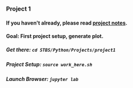 ### Project 1

#### If you haven't already, please read [project notes](../ProjectNotes.md).

#### Goal: First project setup, generate plot.

##### Get there: `cd STBS/Python/Projects/project1`
##### Project Setup: `source work_here.sh`
##### Launch Browser: `jupyter lab`
